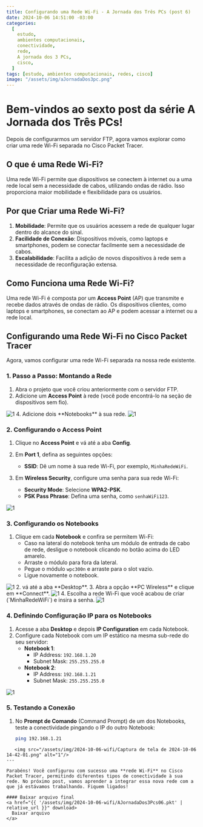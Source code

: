 ```yaml
---
title: Configurando uma Rede Wi-Fi - A Jornada dos Três PCs (post 6)
date: 2024-10-06 14:51:00 -03:00
categories:
  [
    estudo,
    ambientes computacionais,
    conectividade,
    rede,
    A jornada dos 3 PCs,
    cisco,
  ]
tags: [estudo, ambientes computacionais, redes, cisco]
image: "/assets/img/aJornadaDos3pc.png"
---
```

# Bem-vindos ao sexto post da série A Jornada dos Três PCs! 

Depois de configurarmos um servidor FTP, agora vamos explorar como criar uma rede Wi-Fi separada no Cisco Packet Tracer.

## O que é uma Rede Wi-Fi?

Uma rede Wi-Fi permite que dispositivos se conectem à internet ou a uma rede local sem a necessidade de cabos, utilizando ondas de rádio. Isso proporciona maior mobilidade e flexibilidade para os usuários.

## Por que Criar uma Rede Wi-Fi?

1. **Mobilidade**: Permite que os usuários acessem a rede de qualquer lugar dentro do alcance do sinal.
2. **Facilidade de Conexão**: Dispositivos móveis, como laptops e smartphones, podem se conectar facilmente sem a necessidade de cabos.
3. **Escalabilidade**: Facilita a adição de novos dispositivos à rede sem a necessidade de reconfiguração extensa.

## Como Funciona uma Rede Wi-Fi?

Uma rede Wi-Fi é composta por um **Access Point** (AP) que transmite e recebe dados através de ondas de rádio. Os dispositivos clientes, como laptops e smartphones, se conectam ao AP e podem acessar a internet ou a rede local.

## Configurando uma Rede Wi-Fi no Cisco Packet Tracer

Agora, vamos configurar uma rede Wi-Fi separada na nossa rede existente.

### 1. Passo a Passo: Montando a Rede

1. Abra o projeto que você criou anteriormente com o servidor FTP.
2. Adicione um **Access Point** à rede (você pode encontrá-lo na seção de dispositivos sem fio).
<img src="/assets/img/2024-10-06-wifi/Captura de tela de 2024-10-06 14-28-18.png" alt="1"/>
4. Adicione dois **Notebooks** à sua rede.
<img src="/assets/img/2024-10-06-wifi/Captura de tela de 2024-10-06 14-28-59.png" alt="1"/>

### 2. Configurando o Access Point

1. Clique no **Access Point** e vá até a aba **Config**.
2. Em **Port 1**, defina as seguintes opções:
   - **SSID**: Dê um nome à sua rede Wi-Fi, por exemplo, `MinhaRedeWiFi`.

3. Em **Wireless Security**, configure uma senha para sua rede Wi-Fi:
   - **Security Mode**: Selecione **WPA2-PSK**.
   - **PSK Pass Phrase**: Defina uma senha, como `senhaWiFi123`.
<img src="/assets/img/2024-10-06-wifi/Captura de tela de 2024-10-06 14-32-06.png" alt="1"/>
   
### 3. Configurando os Notebooks

1. Clique em cada **Notebook** e confira se permitem Wi-Fi:
   - Caso na lateral do notebook tenha um módulo de entrada de cabo de rede, desligue o notebook clicando no botão acima do LED amarelo.
   - Arraste o módulo para fora da lateral.
   - Pegue o módulo `wpc300n` e arraste para o slot vazio.
   - Ligue novamente o notebook.
<img src="/assets/img/2024-10-06-wifi/Captura de tela de 2024-10-06 14-36-19.png" alt="1"/>
2. vá até a aba **Desktop**.
3. Abra a opção **PC Wireless** e clique em **Connect**.
<img src="/assets/img/2024-10-06-wifi/Captura de tela de 2024-10-06 14-37-44.png" alt="1"/>
4. Escolha a rede Wi-Fi que você acabou de criar (`MinhaRedeWiFi`) e insira a senha.
<img src="/assets/img/2024-10-06-wifi/Captura de tela de 2024-10-06 14-38-04.png" alt="1"/>

### 4. Definindo Configuração IP para os Notebooks

1. Acesse a aba **Desktop** e depois **IP Configuration** em cada Notebook.
2. Configure cada Notebook com um IP estático na mesma sub-rede do seu servidor:
   - **Notebook 1**:
     - IP Address: `192.168.1.20`
     - Subnet Mask: `255.255.255.0`
   - **Notebook 2**:
     - IP Address: `192.168.1.21`
     - Subnet Mask: `255.255.255.0`
<img src="/assets/img/2024-10-06-wifi/Captura de tela de 2024-10-06 14-40-18.png" alt="1"/>

### 5. Testando a Conexão

1. No **Prompt de Comando** (Command Prompt) de um dos Notebooks, teste a conectividade pingando o IP do outro Notebook:
   ```bash
   ping 192.168.1.21
```
   <img src="/assets/img/2024-10-06-wifi/Captura de tela de 2024-10-06 14-42-01.png" alt="1"/>
---

Parabéns! Você configurou com sucesso uma **rede Wi-Fi** no Cisco Packet Tracer, permitindo diferentes tipos de conectividade à sua rede. No próximo post, vamos aprender a integrar essa nova rede com a que já estávamos trabalhando. Fiquem ligados!

#### Baixar arquivo final
<a href="{{ '/assets/img/2024-10-06-wifi/AJornadaDos3Pcs06.pkt' |
relative_url }}" download>
  Baixar arquivo
</a>

